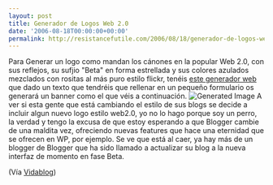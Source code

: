```yaml
---
layout: post
title: Generador de Logos Web 2.0
date: '2006-08-18T00:00:00+00:00'
permalink: http://resistancefutile.com/2006/08/18/generador-de-logos-web-20/
---
```

Para Generar un logo como mandan los cánones en la popular Web 2.0, con sus reflejos, su sufjio "Beta" en forma estrellada y sus colores azulados mezclados con rositas al más puro estilo flickr, tenéis <a href="http://msig.info/web2.php">este generador web</a> que dado un texto que tendréis que rellenar en un pequeño formulario os generará un banner como el que véis a continuación.
<img src="http://msig.info/web2v2/(reflect)ResistancrBETA.png" alt="Generated Image" />
A ver si esta gente que está cambiando el estilo de sus blogs se decide a incluir algun nuevo logo estilo web2.0, yo no lo hago porque soy un perro, la verdad y tengo la excusa de que estoy esperando a que Blogger cambie de una maldita vez, ofreciendo nuevas features que hace una eternidad que se ofrecen en WP, por ejemplo. Se ve que está al caer, ya hay más de un blogger de Blogger que ha sido llamado a actualizar su blog a la nueva interfaz de momento en fase Beta.

(Vía <a href="http://www.vidablog.com/2006/08/16/generador-de-titulos-web-20/">Vidablog</a>)
